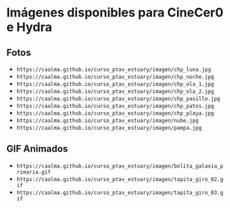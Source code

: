 # Imágenes disponibles para CineCer0 e Hydra


## Fotos

+ `https://caalma.github.io/curso_ptav_estuary/imagen/chp_luna.jpg`
+ `https://caalma.github.io/curso_ptav_estuary/imagen/chp_noche.jpg`
+ `https://caalma.github.io/curso_ptav_estuary/imagen/chp_ola_1.jpg`
+ `https://caalma.github.io/curso_ptav_estuary/imagen/chp_ola_2.jpg`
+ `https://caalma.github.io/curso_ptav_estuary/imagen/chp_pasillo.jpg`
+ `https://caalma.github.io/curso_ptav_estuary/imagen/chp_patos.jpg`
+ `https://caalma.github.io/curso_ptav_estuary/imagen/chp_playa.jpg`
+ `https://caalma.github.io/curso_ptav_estuary/imagen/nube.jpg`
+ `https://caalma.github.io/curso_ptav_estuary/imagen/pampa.jpg`


## GIF Animados

+ `https://caalma.github.io/curso_ptav_estuary/imagen/bolita_galaxia_primaria.gif`
+ `https://caalma.github.io/curso_ptav_estuary/imagen/tapita_giro_02.gif`
+ `https://caalma.github.io/curso_ptav_estuary/imagen/tapita_giro_03.gif`
